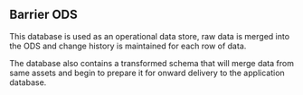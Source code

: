 ## Barrier ODS

This database is used as an operational data store, raw data is merged into the ODS and change history is maintained for each row of data.

The database also contains a transformed schema that will merge data from same assets and begin to prepare it for onward delivery to the application database.